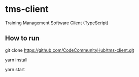 # tms-client

Training Management Software Client (TypeScript)

## How to run

git clone https://github.com/CodeCommunityHub/tms-client.git

yarn install

yarn start
